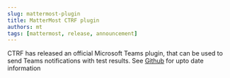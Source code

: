 ```yaml
---
slug: mattermost-plugin
title: MatterMost CTRF plugin
authors: mt
tags: [mattermost, release, announcement]
---
```


CTRF has released an official Microsoft Teams plugin, that can be used to send Teams notifications with test results. See [Github](https://github.com/ctrf-io/teams-ctrf) for upto date information
